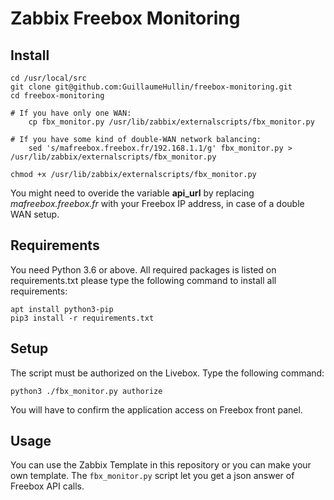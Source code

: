 Zabbix Freebox Monitoring
=========================

Install
-------

```
cd /usr/local/src
git clone git@github.com:GuillaumeHullin/freebox-monitoring.git
cd freebox-monitoring

# If you have only one WAN:
    cp fbx_monitor.py /usr/lib/zabbix/externalscripts/fbx_monitor.py

# If you have some kind of double-WAN network balancing:
    sed 's/mafreebox.freebox.fr/192.168.1.1/g' fbx_monitor.py > /usr/lib/zabbix/externalscripts/fbx_monitor.py

chmod +x /usr/lib/zabbix/externalscripts/fbx_monitor.py
```

You might need to overide the variable **api_url** by replacing *mafreebox.freebox.fr* with your Freebox IP address, in case of a double WAN setup.

Requirements
------------

You need Python 3.6 or above. All required packages is listed on requirements.txt
please type the following command to install all requirements:

```
apt install python3-pip
pip3 install -r requirements.txt
```


Setup
-----

The script must be authorized on the Livebox. Type the following command:

```
python3 ./fbx_monitor.py authorize
```

You will have to confirm the application access on Freebox front panel.


Usage
-----
You can use the Zabbix Template in this repository or you can make your own template.
The `fbx_monitor.py` script let you get a json answer of Freebox API calls.
